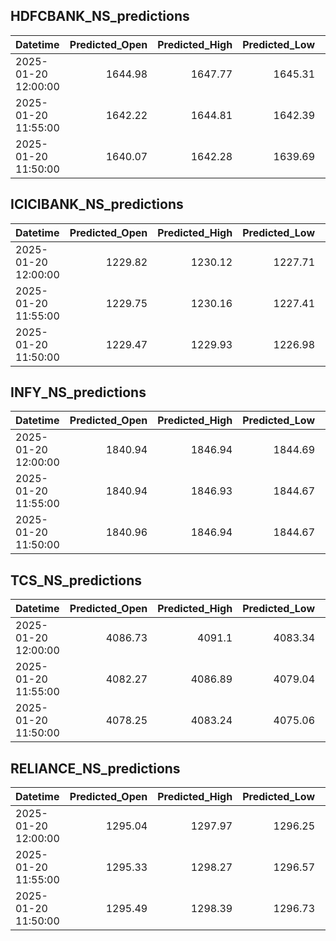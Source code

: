 ## HDFCBANK_NS_predictions
| Datetime            |   Predicted_Open |   Predicted_High |   Predicted_Low |   Predicted_Close |   Predicted_Volume |
|:--------------------|-----------------:|-----------------:|----------------:|------------------:|-------------------:|
| 2025-01-20 12:00:00 |          1644.98 |          1647.77 |         1645.31 |           1646.75 |            87709.8 |
| 2025-01-20 11:55:00 |          1642.22 |          1644.81 |         1642.39 |           1644.04 |            89736   |
| 2025-01-20 11:50:00 |          1640.07 |          1642.28 |         1639.69 |           1641.78 |            91349   |

## ICICIBANK_NS_predictions
| Datetime            |   Predicted_Open |   Predicted_High |   Predicted_Low |   Predicted_Close |   Predicted_Volume |
|:--------------------|-----------------:|-----------------:|----------------:|------------------:|-------------------:|
| 2025-01-20 12:00:00 |          1229.82 |          1230.12 |         1227.71 |           1230.04 |             160158 |
| 2025-01-20 11:55:00 |          1229.75 |          1230.16 |         1227.41 |           1229.82 |             174664 |
| 2025-01-20 11:50:00 |          1229.47 |          1229.93 |         1226.98 |           1229.35 |             176926 |

## INFY_NS_predictions
| Datetime            |   Predicted_Open |   Predicted_High |   Predicted_Low |   Predicted_Close |   Predicted_Volume |
|:--------------------|-----------------:|-----------------:|----------------:|------------------:|-------------------:|
| 2025-01-20 12:00:00 |          1840.94 |          1846.94 |         1844.69 |           1842.63 |            37799.2 |
| 2025-01-20 11:55:00 |          1840.94 |          1846.93 |         1844.67 |           1842.59 |            37864.6 |
| 2025-01-20 11:50:00 |          1840.96 |          1846.94 |         1844.67 |           1842.57 |            37970.7 |

## TCS_NS_predictions
| Datetime            |   Predicted_Open |   Predicted_High |   Predicted_Low |   Predicted_Close |   Predicted_Volume |
|:--------------------|-----------------:|-----------------:|----------------:|------------------:|-------------------:|
| 2025-01-20 12:00:00 |          4086.73 |          4091.1  |         4083.34 |           4090.46 |            11087.8 |
| 2025-01-20 11:55:00 |          4082.27 |          4086.89 |         4079.04 |           4085.3  |            13099.7 |
| 2025-01-20 11:50:00 |          4078.25 |          4083.24 |         4075.06 |           4080.28 |            15419.5 |

## RELIANCE_NS_predictions
| Datetime            |   Predicted_Open |   Predicted_High |   Predicted_Low |   Predicted_Close |   Predicted_Volume |
|:--------------------|-----------------:|-----------------:|----------------:|------------------:|-------------------:|
| 2025-01-20 12:00:00 |          1295.04 |          1297.97 |         1296.25 |           1295.85 |             114603 |
| 2025-01-20 11:55:00 |          1295.33 |          1298.27 |         1296.57 |           1296.2  |             113386 |
| 2025-01-20 11:50:00 |          1295.49 |          1298.39 |         1296.73 |           1296.38 |             114533 |

